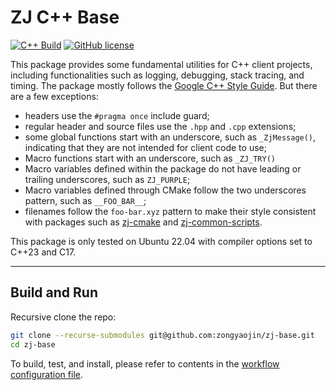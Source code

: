 # ZJ C++ Base

[![C++ Build](https://github.com/zongyaojin/zj-base/actions/workflows/cpp-build.yml/badge.svg)](https://github.com/zongyaojin/zj-base/actions/workflows/cpp-build.yml)
[![GitHub license](https://img.shields.io/badge/license-Apache--2.0-blue.svg)](https://github.com/zongyaojin/zj-base/blob/main/LICENSE)

This package provides some fundamental utilities for C++ client projects, including functionalities such as logging, debugging, stack tracing, and timing. The package mostly follows the [Google C++ Style Guide](https://google.github.io/styleguide/cppguide.html). But there are a few exceptions:

- headers use the `#pragma once` include guard;
- regular header and source files use the `.hpp` and `.cpp` extensions;
- some global functions start with an underscore, such as `_ZjMessage()`, indicating that they are not intended for client code to use;
- Macro functions start with an underscore, such as `_ZJ_TRY()`
- Macro variables defined within the package do not have leading or trailing underscores, such as `ZJ_PURPLE`;
- Macro variables defined through CMake follow the two underscores pattern, such as `__FOO_BAR__`;
- filenames follow the `foo-bar.xyz` pattern to make their style consistent with packages such as [zj-cmake](https://github.com/zongyaojin/zj-cmake/tree/main) and [zj-common-scripts](https://github.com/zongyaojin/zj-common-scripts).

This package is only tested on Ubuntu 22.04 with compiler options set to C++23 and C17.

---

## Build and Run

Recursive clone the repo:

```bash
git clone --recurse-submodules git@github.com:zongyaojin/zj-base.git
cd zj-base
```

To build, test, and install, please refer to contents in the [workflow configuration file](./.github/workflows/cpp-build.yml).
